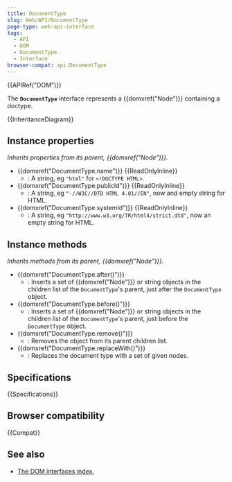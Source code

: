 ```yaml
---
title: DocumentType
slug: Web/API/DocumentType
page-type: web-api-interface
tags:
  - API
  - DOM
  - DocumentType
  - Interface
browser-compat: api.DocumentType
---
```


{{APIRef("DOM")}}

The **`DocumentType`** interface represents a {{domxref("Node")}} containing a doctype.

{{InheritanceDiagram}}

## Instance properties

_Inherits properties from its parent, {{domxref("Node")}}._

- {{domxref("DocumentType.name")}} {{ReadOnlyInline}}
  - : A string, eg `"html"` for `<!DOCTYPE HTML>`.
- {{domxref("DocumentType.publicId")}} {{ReadOnlyInline}}
  - : A string, eg `"-//W3C//DTD HTML 4.01//EN"`, now and empty string for HTML.
- {{domxref("DocumentType.systemId")}} {{ReadOnlyInline}}
  - : A string, eg `"http://www.w3.org/TR/html4/strict.dtd"`, now an empty string for HTML.

## Instance methods

_Inherits methods from its parent, {{domxref("Node")}}._

- {{domxref("DocumentType.after()")}}
  - : Inserts a set of {{domxref("Node")}} or string objects in the children list of the
    `DocumentType`'s parent, just after the `DocumentType` object.
- {{domxref("DocumentType.before()")}}
  - : Inserts a set of {{domxref("Node")}} or string objects in the children list of the
    `DocumentType`'s parent, just before the `DocumentType` object.
- {{domxref("DocumentType.remove()")}}
  - : Removes the object from its parent children list.
- {{domxref("DocumentType.replaceWith()")}}
  - : Replaces the document type with a set of given nodes.

## Specifications

{{Specifications}}

## Browser compatibility

{{Compat}}

## See also

- [The DOM interfaces index.](/en-US/docs/Web/API/Document_Object_Model)
